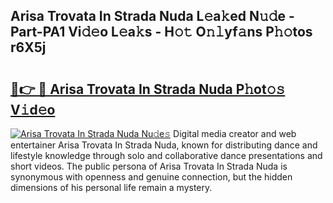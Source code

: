 ## Arisa Trovata In Strada Nuda L𝚎a𝚔ed N𝚞𝚍e - Part-PA1 Vi𝚍𝚎o L𝚎a𝚔s - H𝚘𝚝 O𝚗𝚕yf𝚊ns P𝚑𝚘tos r6X5j

# <h2><a href="http://kfcl7x.oniu.top/?m=Arisa+Trovata+In+Strada+Nuda">🔗👉 🔴 Arisa Trovata In Strada Nuda P𝚑ot𝚘𝚜 V𝚒d𝚎o</a></h2>

[![Arisa Trovata In Strada Nuda Nu𝚍e𝚜](https://i.imgur.com/0qMVB7G.gif)](http://kfcl7x.oniu.top/?m=Arisa+Trovata+In+Strada+Nuda)
Digital media creator and web entertainer Arisa Trovata In Strada Nuda, known for distributing dance and lifestyle knowledge through solo and collaborative dance presentations and short videos. The public persona of Arisa Trovata In Strada Nuda is synonymous with openness and genuine connection, but the hidden dimensions of his personal life remain a mystery.  
